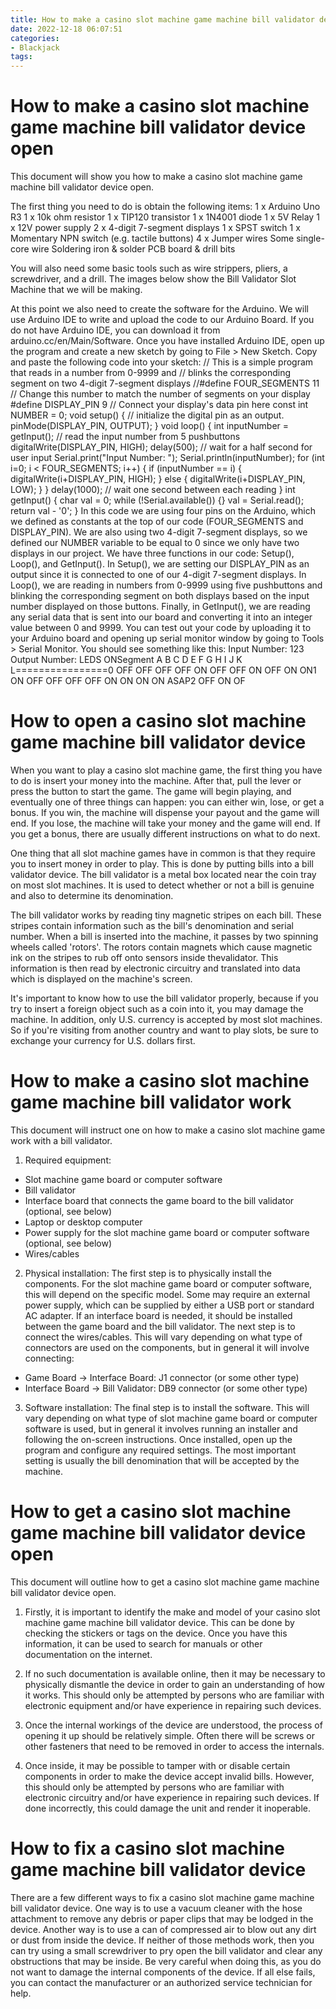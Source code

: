 ```yaml
---
title: How to make a casino slot machine game machine bill validator device open 
date: 2022-12-18 06:07:51
categories:
- Blackjack
tags:
---
```



#  How to make a casino slot machine game machine bill validator device open 

This document will show you how to make a casino slot machine game machine bill validator device open.

The first thing you need to do is obtain the following items: 
1 x Arduino Uno R3
1 x 10k ohm resistor
1 x TIP120 transistor
1 x 1N4001 diode
1 x 5V Relay
1 x 12V power supply 
2 x 4-digit 7-segment displays 
1 x SPST switch
1 x Momentary NPN switch (e.g. tactile buttons) 
4 x Jumper wires
Some single-core wire 
Soldering iron & solder 
PCB board & drill bits 

You will also need some basic tools such as wire strippers, pliers, a screwdriver, and a drill. The images below show the Bill Validator Slot Machine that we will be making.















At this point we also need to create the software for the Arduino. We will use Arduino IDE to write and upload the code to our Arduino Board. If you do not have Arduino IDE, you can download it from arduino.cc/en/Main/Software. Once you have installed Arduino IDE, open up the program and create a new sketch by going to File > New Sketch. Copy and paste the following code into your sketch: // This is a simple program that reads in a number from 0-9999 and // blinks the corresponding segment on two 4-digit 7-segment displays //#define FOUR_SEGMENTS 11 // Change this number to match the number of segments on your display #define DISPLAY_PIN 9 // Connect your display's data pin here const int NUMBER = 0; void setup() { // initialize the digital pin as an output. pinMode(DISPLAY_PIN, OUTPUT); } void loop() { int inputNumber = getInput(); // read the input number from 5 pushbuttons digitalWrite(DISPLAY_PIN, HIGH); delay(500); // wait for a half second for user input Serial.print("Input Number: "); Serial.println(inputNumber); for (int i=0; i < FOUR_SEGMENTS; i++) { if (inputNumber == i) { digitalWrite(i+DISPLAY_PIN, HIGH); } else { digitalWrite(i+DISPLAY_PIN, LOW); } } delay(1000); // wait one second between each reading } int getInput() { char val = 0; while (!Serial.available()) {} val = Serial.read(); return val - '0'; } In this code we are using four pins on the Arduino, which we defined as constants at the top of our code (FOUR_SEGMENTS and DISPLAY_PIN). We are also using two 4-digit 7-segment displays, so we defined our NUMBER variable to be equal to 0 since we only have two displays in our project. We have three functions in our code: Setup(), Loop(), and GetInput(). In Setup(), we are setting our DISPLAY_PIN as an output since it is connected to one of our 4-digit 7-segment displays. In Loop(), we are reading in numbers from 0-9999 using five pushbuttons and blinking the corresponding segment on both displays based on the input number displayed on those buttons. Finally, in GetInput(), we are reading any serial data that is sent into our board and converting it into an integer value between 0 and 9999. You can test out your code by uploading it to your Arduino board and opening up serial monitor window by going to Tools > Serial Monitor. You should see something like this: Input Number: 123 Output Number: LEDS ONSegment A B C D E F G H I J K L================0 OFF OFF OFF OFF ON OFF OFF ON OFF ON ON1 ON OFF OFF OFF OFF ON ON ON ON ASAP2 OFF ON OF

#  How to open a casino slot machine game machine bill validator device 

When you want to play a casino slot machine game, the first thing you have to do is insert your money into the machine. After that, pull the lever or press the button to start the game. The game will begin playing, and eventually one of three things can happen: you can either win, lose, or get a bonus. If you win, the machine will dispense your payout and the game will end. If you lose, the machine will take your money and the game will end. If you get a bonus, there are usually different instructions on what to do next.

One thing that all slot machine games have in common is that they require you to insert money in order to play. This is done by putting bills into a bill validator device. The bill validator is a metal box located near the coin tray on most slot machines. It is used to detect whether or not a bill is genuine and also to determine its denomination.

The bill validator works by reading tiny magnetic stripes on each bill. These stripes contain information such as the bill's denomination and serial number. When a bill is inserted into the machine, it passes by two spinning wheels called 'rotors'. The rotors contain magnets which cause magnetic ink on the stripes to rub off onto sensors inside thevalidator. This information is then read by electronic circuitry and translated into data which is displayed on the machine's screen.

It's important to know how to use the bill validator properly, because if you try to insert a foreign object such as a coin into it, you may damage the machine. In addition, only U.S. currency is accepted by most slot machines. So if you're visiting from another country and want to play slots, be sure to exchange your currency for U.S. dollars first.

#  How to make a casino slot machine game machine bill validator work 

This document will instruct one on how to make a casino slot machine game work with a bill validator. 

1. Required equipment: 
- Slot machine game board or computer software
- Bill validator
- Interface board that connects the game board to the bill validator (optional, see below) 
- Laptop or desktop computer
- Power supply for the slot machine game board or computer software (optional, see below) 
- Wires/cables
2. Physical installation: 
The first step is to physically install the components. For the slot machine game board or computer software, this will depend on the specific model. Some may require an external power supply, which can be supplied by either a USB port or standard AC adapter. If an interface board is needed, it should be installed between the game board and the bill validator. The next step is to connect the wires/cables. This will vary depending on what type of connectors are used on the components, but in general it will involve connecting: 
- Game Board -> Interface Board: J1 connector (or some other type) 
- Interface Board -> Bill Validator: DB9 connector (or some other type) 
3. Software installation: 
The final step is to install the software. This will vary depending on what type of slot machine game board or computer software is used, but in general it involves running an installer and following the on-screen instructions. Once installed, open up the program and configure any required settings. The most important setting is usually the bill denomination that will be accepted by the machine.

#  How to get a casino slot machine game machine bill validator device open 

This document will outline how to get a casino slot machine game machine bill validator device open.

1. Firstly, it is important to identify the make and model of your casino slot machine game machine bill validator device. This can be done by checking the stickers or tags on the device. Once you have this information, it can be used to search for manuals or other documentation on the internet.

2. If no such documentation is available online, then it may be necessary to physically dismantle the device in order to gain an understanding of how it works. This should only be attempted by persons who are familiar with electronic equipment and/or have experience in repairing such devices.

3. Once the internal workings of the device are understood, the process of opening it up should be relatively simple. Often there will be screws or other fasteners that need to be removed in order to access the internals.

4. Once inside, it may be possible to tamper with or disable certain components in order to make the device accept invalid bills. However, this should only be attempted by persons who are familiar with electronic circuitry and/or have experience in repairing such devices. If done incorrectly, this could damage the unit and render it inoperable.

#  How to fix a casino slot machine game machine bill validator device

There are a few different ways to fix a casino slot machine game machine bill validator device. One way is to use a vacuum cleaner with the hose attachment to remove any debris or paper clips that may be lodged in the device. Another way is to use a can of compressed air to blow out any dirt or dust from inside the device. If neither of those methods work, then you can try using a small screwdriver to pry open the bill validator and clear any obstructions that may be inside. Be very careful when doing this, as you do not want to damage the internal components of the device. If all else fails, you can contact the manufacturer or an authorized service technician for help.